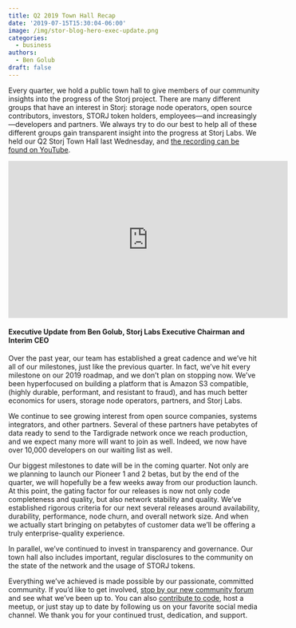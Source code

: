 ```yaml
---
title: Q2 2019 Town Hall Recap
date: '2019-07-15T15:30:04-06:00'
image: /img/stor-blog-hero-exec-update.png
categories:
  - business
authors:
  - Ben Golub
draft: false
---
```

Every quarter, we hold a public town hall to give members of our community insights into the progress of the Storj project. There are many different groups that have an interest in Storj: storage node operators, open source contributors, investors, STORJ token holders, employees—and increasingly—developers and partners. We always try to do our best to help all of these different groups gain transparent insight into the progress at Storj Labs. We held our Q2 Storj Town Hall last Wednesday, and [the recording can be found on YouTube](https://www.youtube.com/watch?v=S5coCag7vR4).

<iframe width="560" height="315" src="https://www.youtube.com/embed/S5coCag7vR4" frameborder="0" allow="autoplay; encrypted-media" allowfullscreen></iframe>

#### Executive Update from Ben Golub, Storj Labs Executive Chairman and Interim CEO

Over the past year, our team has established a great cadence and we’ve hit all of our milestones, just like the previous quarter. In fact, we’ve hit every milestone on our 2019 roadmap, and we don’t plan on stopping now. We’ve been hyperfocused on building a platform that is Amazon S3 compatible, (highly durable, performant, and resistant to fraud), and has much better economics for users, storage node operators, partners, and Storj Labs. 

We continue to see growing interest from open source companies, systems integrators, and other partners. Several of these partners have petabytes of data ready to send to the Tardigrade network once we reach production, and we expect many more will want to join as well. Indeed, we now have over 10,000 developers on our waiting list as well.

Our biggest milestones to date will be in the coming quarter. Not only are we planning to launch our Pioneer 1 and 2 betas, but by the end of the quarter, we will hopefully be a few weeks away from our production launch. At this point, the gating factor for our releases is now not only code completeness and quality, but also network stability and quality. We’ve established rigorous criteria for our next several releases around availability, durability, performance, node churn, and overall network size. And when we actually start bringing on petabytes of customer data we’ll be offering a truly enterprise-quality experience.

In parallel, we’ve continued to invest in transparency and governance. Our town hall also includes important, regular disclosures to the community on the state of the network and the usage of STORJ tokens.

Everything we’ve achieved is made possible by our passionate, committed community. If you’d like to get involved, [stop by our new community forum](https://forum.storj.io) and see what we’ve been up to. You can also [contribute to code](https://github.com/storj/storj), host a meetup, or just stay up to date by following us on your favorite social media channel. We thank you for your continued trust, dedication, and support.
